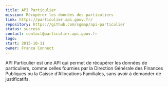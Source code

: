 ```yaml
---
title: API Particulier
mission: Récupérer les données des particuliers
link: https://particulier.api.gouv.fr/
repository: https://github.com/sgmap/api-particulier
status: success
contact: contact@particulier.api.gouv.fr
logo:
start: 2015-10-11
owner: France Connect
---
```


API Particulier est une API qui permet de récupérer les données de particuliers, comme celles fournies par la Direction Générale des Finances Publiques ou la Caisse d'Allocations Familiales, sans avoir à demander de justificatifs.
